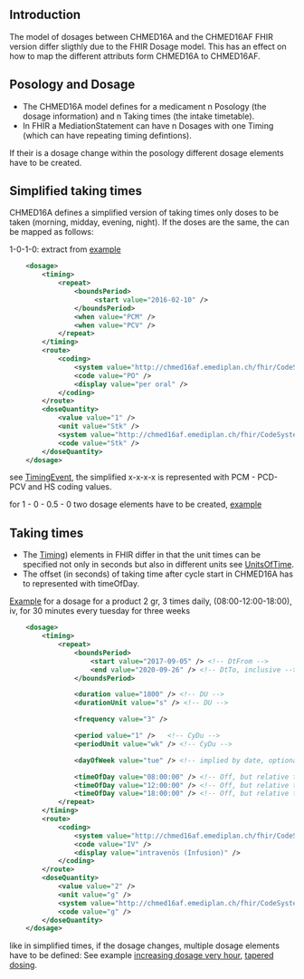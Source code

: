 ## Introduction

The model of dosages between CHMED16A and the CHMED16AF FHIR version differ sligthly due to the FHIR Dosage model.
This has an effect on how to map the different attributs form CHMED16A to CHMED16AF.

## Posology and Dosage

* The CHMED16A model defines for a medicament n Posology (the dosage information) and n Taking times (the intake timetable).
* In FHIR a MediationStatement can have n Dosages with one Timing (which can have repeating timing defintions).

If their is a dosage change within the posology different dosage elements have to be created.

## Simplified taking times

CHMED16A defines a simplified version of taking times only doses to be taken (morning, midday, evening, night). If the doses
are the same, the can be mapped as follows:

1-0-1-0: extract from [example](MedicationStatement-chmed16af-mp-medicationstatement-s01-3.html)

```xml
	<dosage>
		<timing>
			<repeat>
				<boundsPeriod>
					 <start value="2016-02-10" />
				</boundsPeriod>
				<when value="PCM" />
				<when value="PCV" />
			</repeat>
		</timing>
		<route>
			<coding>
				<system value="http://chmed16af.emediplan.ch/fhir/CodeSystem/chmed16af-codesystem-cdtyp26" />
				<code value="PO" />
				<display value="per oral" />
			</coding>
		</route>
		<doseQuantity>
			<value value="1" />
			<unit value="Stk" />
			<system value="http://chmed16af.emediplan.ch/fhir/CodeSystem/chmed16af-codesystem-cdtyp9" />
			<code value="Stk" />
		</doseQuantity>
	</dosage>
```
see [TimingEvent](https://www.hl7.org/fhir/v3/TimingEvent/cs.html), the simplified x-x-x-x is represented with PCM - PCD- PCV and HS coding values. 

for 1 - 0 - 0.5 - 0 two dosage elements have to be created, [example](MedicationStatement-chmed16af-mp-medicationstatement-s02-3.html)

## Taking times
* The [Timing](https://www.hl7.org/fhir/datatypes.html#Timing)) elements in FHIR differ in that the unit times can be specified not only in seconds but also in different units see [UnitsOfTime](https://www.hl7.org/fhir/valueset-units-of-time.html).
* The offset (in seconds) of taking time after cycle start in CHMED16A has to represented with timeOfDay.

[Example](MedicationStatement-chmed16af-mp-medicationstatement-tt-2-multiple-meronem.html) for a dosage for a product 2 gr, 3 times daily, (08:00-12:00-18:00), iv, for 30 minutes every tuesday for three weeks

```xml
	<dosage>
		<timing>
			<repeat>
				<boundsPeriod>
					<start value="2017-09-05" /> <!-- DtFrom -->
					<end value="2020-09-26" /> <!-- DtTo, inclusive -->
				</boundsPeriod>

				<duration value="1800" /> <!-- DU -->
				<durationUnit value="s" /> <!-- DU -->

				<frequency value="3" />

				<period value="1" />   <!-- CyDu -->
				<periodUnit value="wk" /> <!-- CyDu -->

				<dayOfWeek value="tue" /> <!-- implied by date, optional -->

				<timeOfDay value="08:00:00" /> <!-- Off, but relative to timeOfDay -->
				<timeOfDay value="12:00:00" /> <!-- Off, but relative to timeOfDay -->
				<timeOfDay value="18:00:00" /> <!-- Off, but relative to timeOfDay -->
			</repeat>
		</timing>
        <route>
			<coding>
				<system value="http://chmed16af.emediplan.ch/fhir/CodeSystem/chmed16af-codesystem-cdtyp26" />
				<code value="IV" />
				<display value="intravenös (Infusion)" />
			</coding>
		</route>
		<doseQuantity>
			<value value="2" />
			<unit value="g" />
			<system value="http://chmed16af.emediplan.ch/fhir/CodeSystem/chmed16af-codesystem-cdtyp9" />
			<code value="g" />
		</doseQuantity>
    </dosage> 
```

like in simplified times, if the dosage changes, multiple dosage elements have to be defined: See example [increasing dosage very hour](MedicationStatement-chmed16af-mp-medicationstatement-tt-1-diffrates-mathbera.html), [tapered dosing](MedicationStatement-chmed16af-mp-medicationstatement-tt-4-spiricort.html).